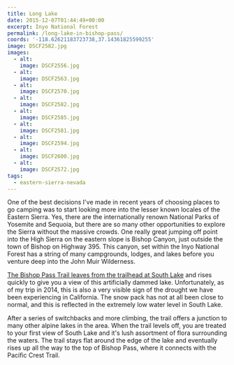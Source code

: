 ```yaml
---
title: Long Lake
date: 2015-12-07T01:44:49+00:00
excerpt: Inyo National Forest
permalink: /long-lake-in-bishop-pass/
coords: '-118.62621183723738,37.14361825599255'
image: DSCF2582.jpg
images:
  - alt: 
    image: DSCF2556.jpg
  - alt: 
    image: DSCF2563.jpg
  - alt: 
    image: DSCF2570.jpg
  - alt: 
    image: DSCF2582.jpg
  - alt: 
    image: DSCF2585.jpg
  - alt: 
    image: DSCF2581.jpg
  - alt: 
    image: DSCF2594.jpg
  - alt: 
    image: DSCF2600.jpg
  - alt: 
    image: DSCF2572.jpg
tags:
  - eastern-sierra-nevada
---
```

One of the best decisions I've made in recent years of choosing places to go camping was to start looking more into the lesser known locales of the Eastern Sierra. Yes, there are the internationally renown National Parks of Yosemite and Sequoia, but there are so many other opportunities to explore the Sierra without the massive crowds. One really great jumping off point into the High Sierra on the eastern slope is Bishop Canyon, just outside the town of Bishop on Highway 395. This canyon, set within the Inyo National Forest has a string of many campgrounds, lodges, and lakes before you venture deep into the John Muir Wilderness.

<a href="http://www.fs.usda.gov/recarea/inyo/recreation/recarea/?recid=20358&amp;actid=50">The Bishop Pass Trail leaves from the trailhead at South Lake</a> and rises quickly to give you a view of this artificially dammed lake. Unfortunately, as of my trip in 2014, this is also a very visible sign of the drought we have been experiencing in California. The snow pack has not at all been close to normal, and this is reflected in the extremely low water level in South Lake.

After a series of switchbacks and more climbing, the trail offers a junction to many other alpine lakes in the area. When the trail levels off, you are treated to your first view of South Lake and it's lush assortment of flora surrounding the waters. The trail stays flat around the edge of the lake and eventually rises up all the way to the top of Bishop Pass, where it connects with the Pacific Crest Trail.
